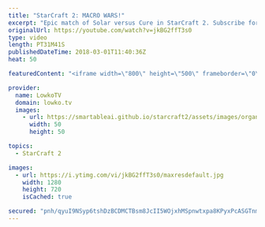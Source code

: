 ```yaml
---
title: "StarCraft 2: MACRO WARS!"
excerpt: "Epic match of Solar versus Cure in StarCraft 2. Subscribe for more videos: http://lowko.tv/youtube Zerg in real scale: https://goo.gl/1h7giL  The meta of Zerg versus Terran is all but decided yet. Players are continously trying out new unit compositions and strategies. In this match for example, we see"
originalUrl: https://youtube.com/watch?v=jkBG2ffT3s0
type: video
length: PT31M41S
publishedDateTime: 2018-03-01T11:40:36Z
heat: 50

featuredContent: "<iframe width=\"800\" height=\"500\" frameborder=\"0\" src=\"https://www.youtube.com/embed/jkBG2ffT3s0\" allow=\"accelerometer; autoplay; encrypted-media; gyroscope; picture-in-picture\" allowfullscreen></iframe>"

provider:
  name: LowkoTV
  domain: lowko.tv
  images:
    - url: https://smartableai.github.io/starcraft2/assets/images/organizations/lowko.tv-50x50.jpg
      width: 50
      height: 50

topics:
  - StarCraft 2

images:
  - url: https://i.ytimg.com/vi/jkBG2ffT3s0/maxresdefault.jpg
    width: 1280
    height: 720
    isCached: true

secured: "pnh/qyuI9NSyp6tshDzBCDMCTBsm8JcII5WOjxhMSpnwtxpa8KPyxPcASGTnmhz+LkKRdk8EHFWA4jbPgR0K7DO2fdEP+kioSzij7JgOkvzcIM2sSVKHPiEZ8VqSa5Q6Bi1oSTe/47JpOM5KJWil3Kp83mcdjvAbj4TuyYbVRLA0qNQb2ZLNYIsC1qBbjKTyPUNDqUv6QF4WcW44Gly5NA1A8bTDM32n3Cc9mhA+P6dBvkSZLAKIx/9JSEwtNBMANggHPpF6cX4VZIOulpVKRFWSzVHjWMGBKXb2Q3VK1sqhwbe5YNQxJKvR/gm+WztWwD+LL0ZyI+G9Qtv5CPbu6YZqeLOwsBDStBLKCkZSPXHYINv7xnwXdW4p0FmcgopaNnChzexjUrzCWUl+tacWzTlUiz0DqYrd9rtCvI+YGSE=;k+W0zU+d0XSNPvF2DrMQ1A=="
---
```


